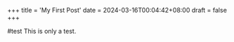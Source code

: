 +++
title = 'My First Post'
date = 2024-03-16T00:04:42+08:00
draft = false
+++

#test
This is only a test.
